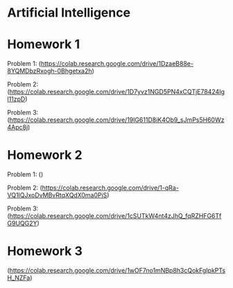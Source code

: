 # Artificial Intelligence 

# Homework 1

Problem 1: (https://colab.research.google.com/drive/1DzaeB88e-8YQMDbzRxogh-0Bhgetxa2h)

Problem 2: (https://colab.research.google.com/drive/1D7yvz1NGD5PN4xCQTjE78424Igl11zpD)

Problem 3: (https://colab.research.google.com/drive/19lG611D8iK4Ob9_sJmPs5H60Wz4Apc8j)

# Homework 2

Problem 1: ()

Problem 2: (https://colab.research.google.com/drive/1-qRa-VQ1IQJxoDvMBvRtqXQdX0ma0PiS)

Problem 3: (https://colab.research.google.com/drive/1cSUTkW4nt4zJhQ_fqRZHFG6TfG9UQG2Y)

# Homework 3

(https://colab.research.google.com/drive/1wOF7no1mNBp8h3cQokFgIpkPTsH_NZFa)
